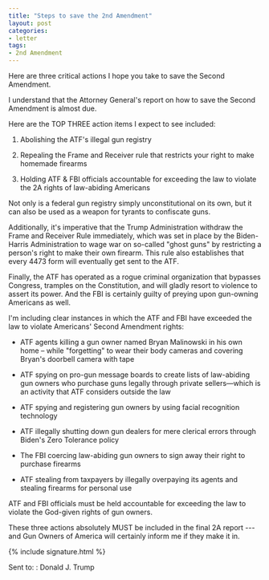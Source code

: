 ```yaml
---
title: "Steps to save the 2nd Amendment"
layout: post
categories:
- letter
tags:
- 2nd Amendment
---
```


Here are three critical actions I hope you take to save the Second Amendment.

I understand that the Attorney General's report on how to save the Second Amendment is almost due.

Here are the TOP THREE action items I expect to see included:

1. Abolishing the ATF's illegal gun registry

2. Repealing the Frame and Receiver rule that restricts your right to make homemade firearms

3. Holding ATF & FBI officials accountable for exceeding the law to violate the 2A rights of law-abiding Americans

Not only is a federal gun registry simply unconstitutional on its own, but it can also be used as a weapon for tyrants to confiscate guns.

Additionally, it's imperative that the Trump Administration withdraw the Frame and Receiver Rule immediately, which was set in place by the Biden-Harris Administration to wage war on so-called "ghost guns" by restricting a person's right to make their own firearm. This rule also establishes that every 4473 form will eventually get sent to the ATF.

Finally, the ATF has operated as a rogue criminal organization that bypasses Congress, tramples on the Constitution, and will gladly resort to violence to assert its power. And the FBI is certainly guilty of preying upon gun-owning Americans as well.

I'm including clear instances in which the ATF and FBI have exceeded the law to violate Americans' Second Amendment rights:

- ATF agents killing a gun owner named Bryan Malinowski in his own home – while "forgetting" to wear their body cameras and covering Bryan's doorbell camera with tape

- ATF spying on pro-gun message boards to create lists of law-abiding gun owners who purchase guns legally through private sellers—which is an activity that ATF considers outside the law 
 
- ATF spying and registering gun owners by using facial recognition technology

- ATF illegally shutting down gun dealers for mere clerical errors through Biden's Zero Tolerance policy
 
- The FBI coercing law-abiding gun owners to sign away their right to purchase firearms

- ATF stealing from taxpayers by illegally overpaying its agents and stealing firearms for personal use

ATF and FBI officials must be held accountable for exceeding the law to violate the God-given rights of gun owners.

These three actions absolutely MUST be included in the final 2A report --- and Gun Owners of America will certainly inform me if they make it in.

{% include signature.html %}

Sent to:
: Donald J. Trump
